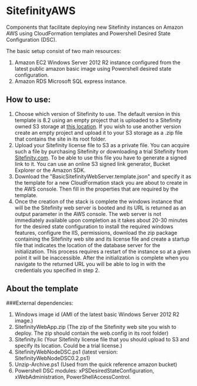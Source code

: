 # SitefinityAWS
Components that facilitate deploying new Sitefinity instances on Amazon AWS using CloudFormation templates and Powershell Desired State Configuration (DSC).

The basic setup consist of two main resources:
  1. Amazon EC2 Windows Server 2012 R2 instance configured from the latest public amazon basic image using Powershell desired state configuration.
  2. Amazon RDS Microsoft SQL express instance.

## How to use:

  1. Choose which version of Sitefinity to use. The default version in this template is 8.2 using an empty project that is uploaded to a Sitefinity owned S3 storage at [this location](https://s3.eu-central-1.amazonaws.com/telerik-sitefinity/amazon-cloud-formation/sitefinity-web-app/8.2.5900.0/SitefinityWebApp.zip). If you wish to use another version create an empty project and upload it to your S3 storage as a .zip file that contains the site in its root folder.
  2. Upload your Sitefinity license file to S3 as a private file. You can acquire such a file by purchasing Sitefinity or downloading a trial Sitefinity from [Sitefinity.com](http://sitefinity.com). To be able to use this file you have to generate a signed link to it. You can use an online S3 signed link generator, Bucket Explorer or the Amazon SDK.
  2. Download the "BasicSitefinityWebServer.template.json" and specify it as the template for a new CloudFormation stack you are about to create in the AWS console. Then fill in the properties that are required by the template.
  4. Once the creation of the stack is complete the windows instance that will be the Sitefinity web server is booted and its URL is returned as an output parameter in the AWS console. The web server is not immediately available upon completion as it takes about 20-30 minutes for the desired state configuration to install the required windows features, configure the IIS, permissions, download the zip package containing the Sitefinity web site and its license file and create a startup file that indicates the location of the database server for the initialization. This process requires a restart of the instance so at a given point it will be inaccessible. After the initialization is complete when you navigate to the returned URL you will be able to log in with the credentials you specified in step 2.

## About the template

###External dependencies:
  1. Windows image id (AMI of the latest basic Windows Server 2012 R2 image.)
  2. SitefinityWebApp.zip (The zip of the Sitefinity web site you wish to deploy. The zip should contain the web.config in its root folder)
  3. Sitefinity.lic (Your Sitefinity license file that you should upload to S3 and specify its location. Could be a trial license.)
  4. SitefinityWebNodeDSC.ps1 (latest version: SitefinityWebNodeDSC0.2.ps1)
  5. Unzip-Archive.ps1 (Used from the quick reference amazon bucket)
  6. Powershell DSC modules: xPSDesiredStateConfiguration, xWebAdministration, PowerShellAccessControl.
  

